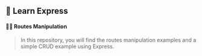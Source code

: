 ## 📕 Learn Express

#### 👨‍💻 Routes Manipulation

>In this repository, you will find the routes manipulation examples and a simple CRUD example using Express.


